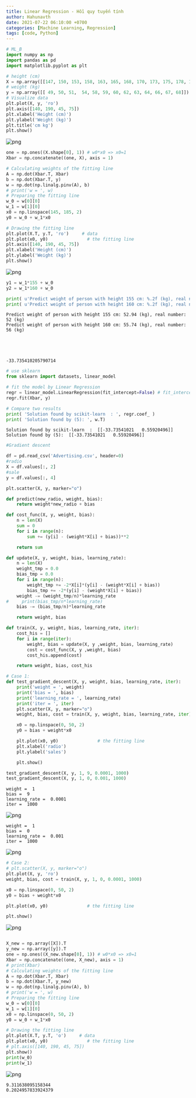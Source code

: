 ```yaml
---
title: Linear Regression - Hồi quy tuyến tính
author: Hahunavth
date: 2021-07-22 06:10:00 +0700
categories: [Machine Learning, Regression]
tags: [code, Python]
---
```




```python
# ML_B
import numpy as np
import pandas as pd
import matplotlib.pyplot as plt
```


```python
# height (cm)
X = np.array([[147, 150, 153, 158, 163, 165, 168, 170, 173, 175, 178, 180, 183]]).T
# weight (kg)
y = np.array([[ 49, 50, 51,  54, 58, 59, 60, 62, 63, 64, 66, 67, 68]]).T
# Visualize data
plt.plot(X, y, 'ro')
plt.axis([140, 190, 45, 75])
plt.xlabel('Height (cm)')
plt.ylabel('Weight (kg)')
plt.title('cm kg')
plt.show()
```



![png](/assets/post/LinearRegression_files/LinearRegression_1_0.png)




```python
one = np.ones((X.shape[0], 1)) # w0*x0 => x0=1
Xbar = np.concatenate((one, X), axis = 1)

# Calculating weights of the fitting line
A = np.dot(Xbar.T, Xbar)
b = np.dot(Xbar.T, y)
w = np.dot(np.linalg.pinv(A), b)
# print('w = ', w)
# Preparing the fitting line
w_0 = w[0][0]
w_1 = w[1][0]
x0 = np.linspace(145, 185, 2)
y0 = w_0 + w_1*x0

# Drawing the fitting line
plt.plot(X.T, y.T, 'ro')     # data
plt.plot(x0, y0)               # the fitting line
plt.axis([140, 190, 45, 75])
plt.xlabel('Height (cm)')
plt.ylabel('Weight (kg)')
plt.show()
```



![png](/assets/post/LinearRegression_files/LinearRegression_2_0.png)




```python
y1 = w_1*155 + w_0
y2 = w_1*160 + w_0

print( u'Predict weight of person with height 155 cm: %.2f (kg), real number: 52 (kg)'  %(y1) )
print( u'Predict weight of person with height 160 cm: %.2f (kg), real number: 56 (kg)'  %(y2) )
```

    Predict weight of person with height 155 cm: 52.94 (kg), real number: 52 (kg)
    Predict weight of person with height 160 cm: 55.74 (kg), real number: 56 (kg)





    -33.735410205790714




```python
# use sklearn
from sklearn import datasets, linear_model

# fit the model by Linear Regression
regr = linear_model.LinearRegression(fit_intercept=False) # fit_intercept = False for calculating the bias
regr.fit(Xbar, y)

# Compare two results
print( 'Solution found by scikit-learn  : ', regr.coef_ )
print( 'Solution found by (5): ', w.T)
```

    Solution found by scikit-learn  :  [[-33.73541021   0.55920496]]
    Solution found by (5):  [[-33.73541021   0.55920496]]



```python
#Gradient descent

df = pd.read_csv('Advertising.csv', header=0)
#radio
X = df.values[:, 2]
#sale
y = df.values[:, 4]

plt.scatter(X, y, marker="o")

def predict(new_radio, weight, bias):
    return weight*new_radio + bias

def cost_func(X, y, weight, bias):
    n = len(X)
    sum = 0
    for i in range(n):
        sum += (y[i] - (weight*X[i] + bias))**2

    return sum

def update(X, y, weight, bias, learning_rate):
    n = len(X)
    weight_tmp = 0.0
    bias_tmp = 0.0
    for i in range(n):
        weight_tmp += -2*X[i]*(y[i] - (weight*X[i] + bias))
        bias_tmp += -2*(y[i] - (weight*X[i] + bias))
    weight -= (weight_tmp/n)*learning_rate
#     print(bias_tmp/n*learning_rate)
    bias -= (bias_tmp/n)*learning_rate

    return weight, bias

def train(X, y, weight, bias, learning_rate, iter):
    cost_his = []
    for i in range(iter):
        weight, bias = update(X, y ,weight, bias, learning_rate)
        cost = cost_func(X, y ,weight, bias)
        cost_his.append(cost)

    return weight, bias, cost_his

# Case 1:
def test_gradient_descent(X, y, weight, bias, learning_rate, iter):
    print('weight = ', weight)
    print('bias = ', bias)
    print('learning_rate = ', learning_rate)
    print('iter = ', iter)
    plt.scatter(X, y, marker="o")
    weight, bias, cost = train(X, y, weight, bias, learning_rate, iter)

    x0 = np.linspace(0, 50, 2)
    y0 = bias + weight*x0

    plt.plot(x0, y0)               # the fitting line
    plt.xlabel('radio')
    plt.ylabel('sales')

    plt.show()

test_gradient_descent(X, y, 1, 9, 0.0001, 1000)
test_gradient_descent(X, y, 1, 0, 0.001, 1000)

```

    weight =  1
    bias =  9
    learning_rate =  0.0001
    iter =  1000




![png](/assets/post/LinearRegression_files/LinearRegression_5_1.png)



    weight =  1
    bias =  0
    learning_rate =  0.001
    iter =  1000




![png](/assets/post/LinearRegression_files/LinearRegression_5_3.png)




```python
# Case 2:
# plt.scatter(X, y, marker="o")
plt.plot(X, y, 'ro')
weight, bias, cost = train(X, y, 1, 0, 0.0001, 1000)

x0 = np.linspace(0, 50, 2)
y0 = bias + weight*x0

plt.plot(x0, y0)               # the fitting line

plt.show()
```



![png](/assets/post/LinearRegression_files/LinearRegression_6_0.png)




```python

```


```python
X_new = np.array([X]).T
y_new = np.array([y]).T
one = np.ones((X_new.shape[0], 1)) # w0*x0 => x0=1
Xbar = np.concatenate((one, X_new), axis = 1)
# print(Xbar)
# Calculating weights of the fitting line
A = np.dot(Xbar.T, Xbar)
b = np.dot(Xbar.T, y_new)
w = np.dot(np.linalg.pinv(A), b)
# print('w = ', w)
# Preparing the fitting line
w_0 = w[0][0]
w_1 = w[1][0]
x0 = np.linspace(0, 50, 2)
y0 = w_0 + w_1*x0

# Drawing the fitting line
plt.plot(X.T, y.T, 'o')     # data
plt.plot(x0, y0)               # the fitting line
# plt.axis([140, 190, 45, 75])
plt.show()
print(w_0)
print(w_1)
```



![png](/assets/post/LinearRegression_files/LinearRegression_8_0.png)



    9.311638095158344
    0.2024957833924379
